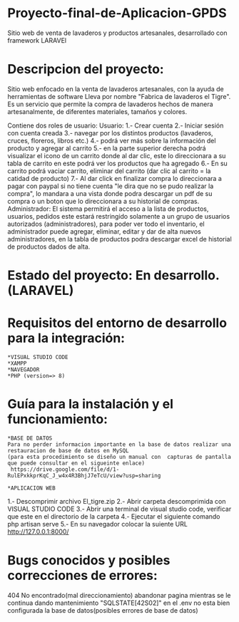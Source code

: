 # Proyecto-final-de-Aplicacion-GPDS
Sitio web de venta de lavaderos y productos artesanales, desarrollado con framework LARAVEl

# Descripcion del proyecto: 
Sitio web enfocado en la venta de lavaderos artesanales, con la ayuda de herramientas de software Lleva por nombre "Fabrica de lavaderos el Tigre".
Es un servicio que permite la compra de lavaderos hechos de manera artesanalmente, de diferentes materiales, tamaños y colores.

Contiene dos roles de usuario:
    Usuario:
        1.- Crear cuenta
        2.- Iniciar sesión con cuenta creada
        3.- navegar por los distintos productos (lavaderos, cruces, floreros, libros etc.)
        4.- podrá ver más sobre la información del producto y agregar al carrito
        5.- en la parte superior derecha podrá visualizar el icono de un carrito donde al dar clic,
        este lo direccionara a su tabla de carrito en este podrá ver los  productos que ha agregado
        6.- En su carrito podrá vaciar carrito, eliminar del carrito (dar clic al carrito = la catidad de producto)
        7.- Al dar click en finalizar compra lo direccionara a pagar con paypal si no tiene cuenta "le dira que no se pudo realizar la compra", 
        lo mandara a una vista donde podra descargar un pdf de su compra o un boton que lo direccionara a su historial de compras.
     Administrador: 
            El sistema permitirá el acceso a la lista de productos, usuarios, pedidos este estará restringido solamente a un grupo 
            de usuarios autorizados (administradores), para poder ver todo el inventario, el administrador puede agregar, eliminar, editar y dar de
            alta nuevos administradores, en la tabla de productos podra descargar excel de historial de productos dados de alta.
            

# Estado del proyecto: En desarrollo.(LARAVEL)

# Requisitos del entorno de desarrollo para la integración:
    *VISUAL STUDIO CODE
    *XAMPP
    *NAVEGADOR
    *PHP (version=> 8)
    
# Guía para la instalación y el funcionamiento:

    *BASE DE DATOS
    Para no perder informacion importante en la base de datos realizar una restauracion de base de datos en MySQL 
    (para esta procedimiento se diseño un manual con  capturas de pantalla que puede consultar en el sigueinte enlace)
     https://drive.google.com/file/d/1-RulEPxkkprKqC_J_w4x4R3BhjJ7eTcU/view?usp=sharing

    *APLICACION WEB
  1.- Descomprimir archivo El_tigre.zip
  2.- Abrir carpeta descomprimida con VISUAL STUDIO CODE
  3.- Abrir una terminal de visual studio code, verificar que este en el directorio de la carpeta 
  4.- Ejecutar el siguiente comando php artisan serve
  5.- En su navegador colocar la suiente URL http://127.0.0.1:8000/

# Bugs conocidos y posibles correcciones de errores:
  404 No encontrado(mal direccionamiento) abandonar pagina mientras se le continua dando mantenimiento
  "SQLSTATE[42S02]" en el .env no esta bien configurada la base de datos(posibles errores de base de datos) 
  
  
